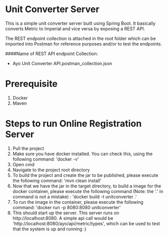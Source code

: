# Unit Converter Server
This is a simple unit converter server built using Spring Boot. 
It basically converts Metric to Imperial and vice versa by exposing a REST API.

The REST endpoint collection is attached in the root folder which can be imported into Postman 
for reference purposes and/or to test the endpoints.

####Name of REST API endpoint Collection:
* Ayo Unit Converter API.postman_collection.json

# Prerequisite
1. Docker
2. Maven

# Steps to run Online Registration Server
1. Pull the project 
2. Make sure you have docker installed. You can check this, using the following command: 'docker -v'
3. Open cmd
4. Navigate to the project root directory
5. To build the project and create the jar to be published, please execute the following command: 'mvn clean install'   
6. Now that we have the jar in the target directory, to build a image for the docker container, please execute the 
   following command (Note: the '.' in command is not a mistake) : 'docker build -t unitconverter .' 
6. To run the image in the container, please execute the following command: 'docker run -p 8080:8080 unitconverter'  
7. This should start up the server. This server runs on http://localhost:8080. A simple api call would be 
   'http://localhost:8080/ayo/api/metric/types', which can be used to test that the system is up and running :) 



